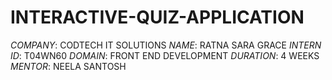 # INTERACTIVE-QUIZ-APPLICATION
*COMPANY*: CODTECH IT SOLUTIONS
*NAME*: RATNA SARA GRACE
*INTERN ID*: T04WN60
*DOMAIN*: FRONT END DEVELOPMENT
*DURATION*: 4 WEEKS
*MENTOR*: NEELA SANTOSH
